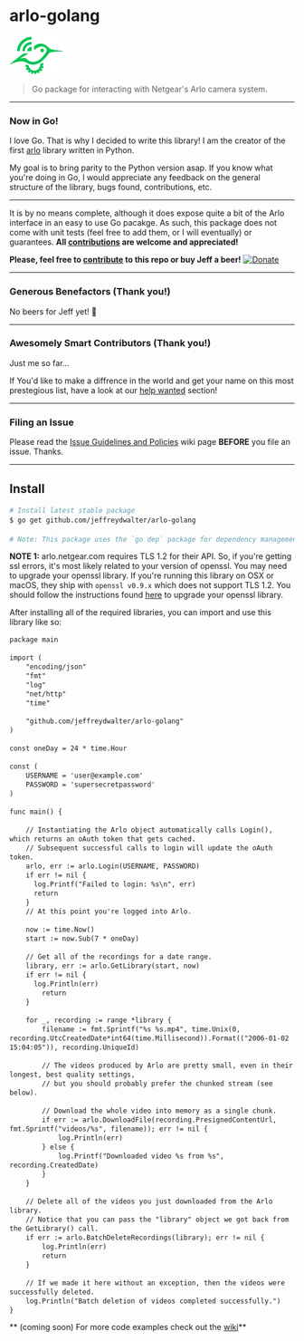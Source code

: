 # arlo-golang
![](logo.png)	
> Go package for interacting with Netgear's Arlo camera system.

---
### Now in Go!
I love Go. That is why I decided to write this library! I am the creator of the first [arlo](https://github.com/jeffreydwalter/arlo-golang) library written in Python.

My goal is to bring parity to the Python version asap. If you know what you're doing in Go, I would appreciate any feedback on the general structure of the library, bugs found, contributions, etc.

---
It is by no means complete, although it does expose quite a bit of the Arlo interface in an easy to use Go pacakge. As such, this package does not come with unit tests (feel free to add them, or I will eventually) or guarantees.
**All [contributions](https://github.com/jeffreydwalter/arlo/issues?q=is%3Aissue+is%3Aopen+label%3A%22help+wanted%22) are welcome and appreciated!**

**Please, feel free to [contribute](https://github.com/jeffreydwalter/arlo/issues?q=is%3Aissue+is%3Aopen+label%3A%22help+wanted%22) to this repo or buy Jeff a beer!** [![Donate](https://img.shields.io/badge/Donate-PayPal-green.svg)](https://www.paypal.com/cgi-bin/webscr?cmd=_donations&business=R77B7UXMLA6ML&lc=US&item_name=Jeff%20Needs%20Beer&item_number=buyjeffabeer&currency_code=USD&bn=PP%2dDonationsBF%3abtn_donateCC_LG%2egif%3aNonHosted)

---
### Generous Benefactors (Thank you!)
No beers for Jeff yet! 🍺

---
### Awesomely Smart Contributors (Thank you!)
Just me so far...

If You'd like to make a diffrence in the world and get your name on this most prestegious list, have a look at our [help wanted](https://github.com/jeffreydwalter/arlo/issues?q=is%3Aissue+is%3Aopen+label%3A%22help+wanted%22) section!

---
### Filing an Issue
Please read the [Issue Guidelines and Policies](https://github.com/jeffreydwalter/arlo/wiki/Issue-Guidelines-and-Policies) wiki page **BEFORE** you file an issue. Thanks.

---

## Install
```bash
# Install latest stable package
$ go get github.com/jeffreydwalter/arlo-golang

# Note: This package uses the `go dep` package for dependency management. If you plan on contributing to this package, you will be required to use [dep](https://github.com/golang/dep). Setting it up is outside the scope of this README, but if you want to contribute and aren't familiar with `dep`, I'm happy to get you.
```

**NOTE 1:** arlo.netgear.com requires TLS 1.2 for their API. So, if you're getting ssl errors, it's most likely related to your version of openssl. You may need to upgrade your openssl library.
If you're running this library on OSX or macOS, they ship with `openssl v0.9.x` which does not support TLS 1.2. You should follow the instructions found [here](https://comeroutewithme.com/2016/03/13/python-osx-openssl-issue/) to upgrade your openssl library.

After installing all of the required libraries, you can import and use this library like so:

```golang
package main

import (
	"encoding/json"
	"fmt"
	"log"
	"net/http"
	"time"

	"github.com/jeffreydwalter/arlo-golang"
)

const oneDay = 24 * time.Hour

const (
    USERNAME = 'user@example.com'
    PASSWORD = 'supersecretpassword'
)

func main() {

	// Instantiating the Arlo object automatically calls Login(), which returns an oAuth token that gets cached.
	// Subsequent successful calls to login will update the oAuth token.
	arlo, err := arlo.Login(USERNAME, PASSWORD)
	if err != nil {
	  log.Printf("Failed to login: %s\n", err)
	  return
	}
	// At this point you're logged into Arlo.
	
	now := time.Now()
	start := now.Sub(7 * oneDay)

	// Get all of the recordings for a date range.
	library, err := arlo.GetLibrary(start, now)
	if err != nil {
	  log.Println(err)
		return
	}

	for _, recording := range *library {
		filename := fmt.Sprintf("%s %s.mp4", time.Unix(0, recording.UtcCreatedDate*int64(time.Millisecond)).Format(("2006-01-02 15:04:05")), recording.UniqueId)

		// The videos produced by Arlo are pretty small, even in their longest, best quality settings,
		// but you should probably prefer the chunked stream (see below).

		// Download the whole video into memory as a single chunk.
		if err := arlo.DownloadFile(recording.PresignedContentUrl, fmt.Sprintf("videos/%s", filename)); err != nil {
			log.Println(err)
		} else {
			log.Printf("Downloaded video %s from %s", recording.CreatedDate)
		}
	}

	// Delete all of the videos you just downloaded from the Arlo library.
	// Notice that you can pass the "library" object we got back from the GetLibrary() call.
	if err := arlo.BatchDeleteRecordings(library); err != nil {
		log.Println(err)
		return
	}

	// If we made it here without an exception, then the videos were successfully deleted.
	log.Println("Batch deletion of videos completed successfully.")
}
```

** (coming soon) For more code examples check out the [wiki](https://github.com/jeffreydwalter/arlo-golang/wiki)**
